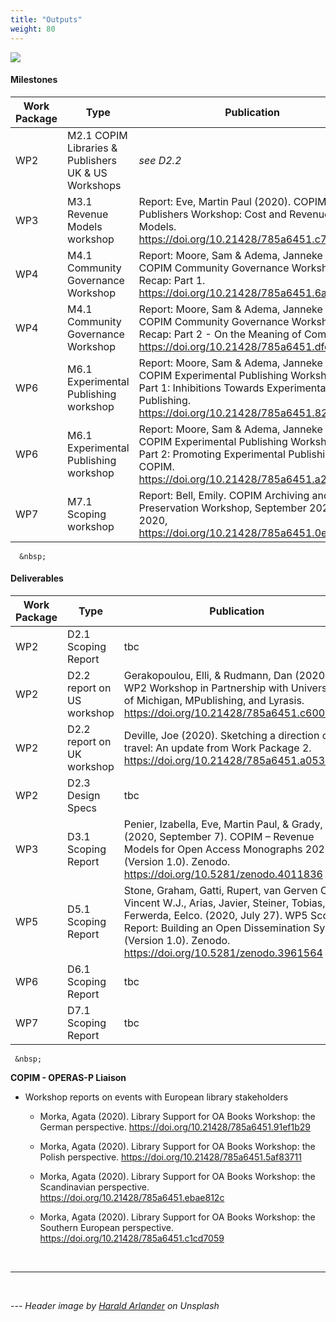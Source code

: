 ```yaml
---
title: "Outputs"
weight: 80
---
```


![](/images/harald-arlander-WZ6gITnjqaQ-unsplash-cropped.jpg)

#### Milestones

| Work Package | Type | Publication |
| -------- | -------- | -------- |
| WP2     | M2.1 COPIM Libraries & Publishers UK & US Workshops     | *see D2.2*     |
| WP3     | M3.1 Revenue Models workshop     | Report: Eve, Martin Paul (2020). COPIM Publishers Workshop: Cost and Revenue Models. https://doi.org/10.21428/785a6451.c77576a6 |
| WP4     | M4.1 Community Governance Workshop     | Report: Moore, Sam & Adema, Janneke (2020). COPIM Community Governance Workshop Recap: Part 1. https://doi.org/10.21428/785a6451.6a3a2ca2   |
| WP4     | M4.1 Community Governance Workshop     | Report: Moore, Sam & Adema, Janneke (2020). COPIM Community Governance Workshop Recap: Part 2 - On the Meaning of Community. https://doi.org/10.21428/785a6451.dfe7dc68   |
| WP6     | M6.1 Experimental Publishing workshop     | Report: Moore, Sam & Adema, Janneke (2020). COPIM Experimental Publishing Workshop - Part 1: Inhibitions Towards Experimental Book Publishing. https://doi.org/10.21428/785a6451.8265afcb  |
| WP6     | M6.1 Experimental Publishing workshop     | Report: Moore, Sam & Adema, Janneke (2020). COPIM Experimental Publishing Workshop - Part 2: Promoting Experimental Publishing . COPIM. https://doi.org/10.21428/785a6451.a21d57b6 |
| WP7     | M7.1 Scoping workshop     |   Report: Bell, Emily. COPIM Archiving and Preservation Workshop, September 2020. Oct. 2020, https://doi.org/10.21428/785a6451.0e666456 |


      &nbsp;  

#### Deliverables

| Work Package | Type | Publication |
| -------- | -------- | -------- |
| WP2     | D2.1 Scoping Report     | tbc     |
| WP2     | D2.2 report on US workshop     | Gerakopoulou, Elli, & Rudmann, Dan (2020). WP2 Workshop in Partnership with University of Michigan, MPublishing, and Lyrasis. https://doi.org/10.21428/785a6451.c6005f3a     |
| WP2     | D2.2 report on UK workshop     | Deville, Joe (2020). Sketching a direction of travel: An update from Work Package 2. https://doi.org/10.21428/785a6451.a0537c6d     |
| WP2     | D2.3 Design Specs     | tbc
| WP3     | D3.1 Scoping Report     | Penier, Izabella, Eve, Martin Paul, & Grady, Tom. (2020, September 7). COPIM – Revenue Models for Open Access Monographs 2020 (Version 1.0). Zenodo. https://doi.org/10.5281/zenodo.4011836     |
| WP5     | D5.1 Scoping Report     | Stone, Graham, Gatti, Rupert, van Gerven Oei, Vincent W.J., Arias, Javier, Steiner, Tobias, & Ferwerda, Eelco. (2020, July 27). WP5 Scoping Report: Building an Open Dissemination System (Version 1.0). Zenodo. https://doi.org/10.5281/zenodo.3961564     |
| WP6     | D6.1 Scoping Report     | tbc    |
| WP7     | D7.1 Scoping Report     | tbc    |

     &nbsp;  




**COPIM - OPERAS-P Liaison**

* Workshop reports on events with European library stakeholders
   - Morka, Agata (2020). Library Support for OA Books Workshop: the German perspective. https://doi.org/10.21428/785a6451.91ef1b29
   - Morka, Agata (2020). Library Support for OA Books Workshop: the Polish perspective. https://doi.org/10.21428/785a6451.5af83711
   - Morka, Agata (2020). Library Support for OA Books Workshop: the Scandinavian perspective. https://doi.org/10.21428/785a6451.ebae812c
   - Morka, Agata (2020). Library Support for OA Books Workshop: the Southern European perspective. https://doi.org/10.21428/785a6451.c1cd7059









     &nbsp;



---


  &nbsp;


--- *Header image by [Harald Arlander](https://unsplash.com/photos/WZ6gITnjqaQ) on Unsplash*
